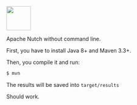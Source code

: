 <img src="https://upload.wikimedia.org/wikipedia/commons/8/89/Nutch_logo.svg" style="height:64px"/>

Apache Nutch without command line.

First, you have to install Java 8+ and Maven 3.3+.

Then, you compile it and run:

```bash
$ mvn
```

The results will be saved into `target/results`

Should work.
